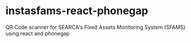 # instasfams-react-phonegap
QR Code scanner for SEARCA's Fixed Assets Monitoring System (SFAMS) using react and phonegap
